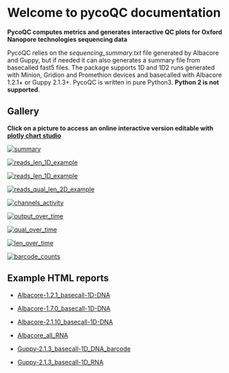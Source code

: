 # Welcome to pycoQC documentation

**PycoQC computes metrics and generates interactive QC plots for Oxford Nanopore technologies sequencing data**

PycoQC relies on the *sequencing_summary.txt* file generated by Albacore and Guppy, but if needed it can also generates a summary file from basecalled fast5 files. The package supports 1D and 1D2 runs generated with Minion, Gridion and Promethion devices and basecalled with Albacore 1.2.1+ or Guppy 2.1.3+. PycoQC is written in pure Python3. **Python 2 is not supported**.

## Gallery

**Click on a picture to access an online interactive version editable with [plotly chart studio](https://plot.ly/online-chart-maker/)**

[![summary](https://raw.githubusercontent.com/a-slide/pycoQC/master/pictures/summary.gif)](https://plot.ly/~aleg/16/)

[![reads_len_1D_example](https://raw.githubusercontent.com/a-slide/pycoQC/master/pictures/reads_len_1D.gif)](https://plot.ly/~aleg/2/distribution-of-read-length/)

[![reads_len_1D_example](https://raw.githubusercontent.com/a-slide/pycoQC/master/pictures/reads_qual_1D.gif)](https://plot.ly/~aleg/66/distribution-of-read-quality-scores/)

[![reads_qual_len_2D_example](https://raw.githubusercontent.com/a-slide/pycoQC/master/pictures/reads_qual_len_2D.gif)](https://plot.ly/~aleg/3/mean-read-quality-per-sequence-length/)

[![channels_activity](https://raw.githubusercontent.com/a-slide/pycoQC/master/pictures/channels_activity.gif)](https://plot.ly/~aleg/4/output-per-channel-over-experiment-time/)

[![output_over_time](https://raw.githubusercontent.com/a-slide/pycoQC/master/pictures/output_over_time.gif)](https://plot.ly/~aleg/5/output-over-experiment-time/)

[![qual_over_time](https://raw.githubusercontent.com/a-slide/pycoQC/master/pictures/qual_over_time.gif)](https://plot.ly/~aleg/6/mean-read-quality-over-experiment-time/)

[![len_over_time](https://raw.githubusercontent.com/a-slide/pycoQC/master/pictures/len_over_time.gif)](https://plot.ly/~aleg/28/read-length-over-experiment-time/)

[![barcode_counts](https://raw.githubusercontent.com/a-slide/pycoQC/master/pictures/barcode_counts.gif)](https://plot.ly/~aleg/7/percentage-of-reads-per-barcode/)

## Example HTML reports

* [Albacore-1.2.1_basecall-1D-DNA](https://a-slide.github.io/pycoQC/demo/data/output/Albacore-1.2.1_basecall-1D-DNA.html)

* [Albacore-1.7.0_basecall-1D-DNA](https://a-slide.github.io/pycoQC/demo/data/output/Albacore-1.7.0_basecall-1D-DNA.html)

* [Albacore-2.1.10_basecall-1D-DNA](https://a-slide.github.io/pycoQC/demo/data/output/Albacore-2.1.10_basecall-1D-DNA.html)

* [Albacore_all_RNA](https://a-slide.github.io/pycoQC/demo/data/output/Albacore_all_RNA.html)

* [Guppy-2.1.3_basecall-1D_DNA_barcode](https://a-slide.github.io/pycoQC/demo/data/output/Guppy-2.1.3_basecall-1D_DNA_barcode.html)

* [Guppy-2.1.3_basecall-1D_RNA](https://a-slide.github.io/pycoQC/demo/data/output/Guppy-2.1.3_basecall-1D_RNA.html)
